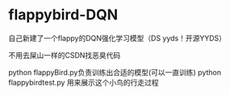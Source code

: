 # flappybird-DQN
自己新建了一个flappy的DQN强化学习模型（DS yyds！开源YYDS）



不用去屎山一样的CSDN找恶臭代码


python  flappyBird.py负责训练出合适的模型(可以一直训练)
python  flappybirdtest.py 用来展示这个小鸟的行走过程


